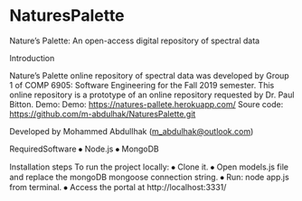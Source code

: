 # NaturesPalette
Nature’s Palette: An open-access digital repository of spectral data

Introduction

Nature’s Palette online repository of spectral data was developed by Group 1 of COMP 6905: Software Engineering for the Fall 2019 semester. 
This online repository is a prototype of an online repository requested by Dr. Paul Bitton.
Demo: Demo: https://natures-pallete.herokuapp.com/
Soure code: https://github.com/m-abdulhak/NaturesPalette.git

Developed by Mohammed Abdullhak (m_abdulhak@outlook.com)

RequiredSoftware
⦁	Node.js
⦁	MongoDB

Installation steps
To run the project locally:
⦁	Clone it.
⦁	Open models.js file and replace the mongoDB mongoose connection string.
⦁	Run: node app.js from terminal. 
⦁	Access the portal at http://localhost:3331/
